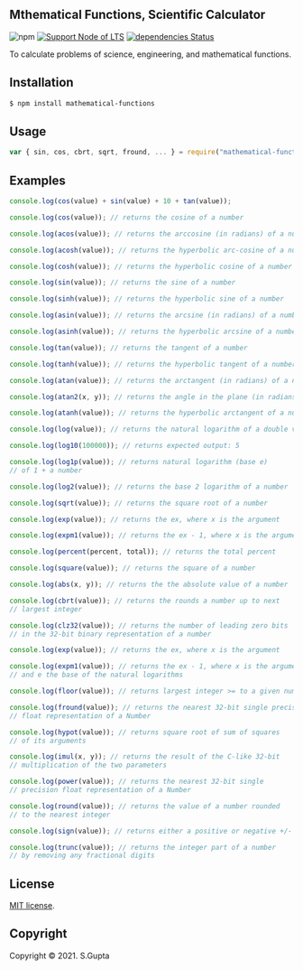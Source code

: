 ## Mthematical Functions, Scientific Calculator

![npm](https://img.shields.io/npm/v/mathematical-functions) [![Support Node of LTS](https://img.shields.io/badge/node-latest-brightgreen.svg)](https://nodejs.org/) [![dependencies Status](https://img.shields.io/badge/dependencies-none-brightgreen.svg)](https://david-dm.org/request/request)

To calculate problems of science, engineering, and mathematical functions.

## Installation

```bash
$ npm install mathematical-functions
```

## Usage

```javascript
var { sin, cos, cbrt, sqrt, fround, ... } = require("mathematical-functions");
```

## Examples

```javascript
console.log(cos(value) + sin(value) + 10 + tan(value));

console.log(cos(value)); // returns the cosine of a number

console.log(acos(value)); // returns the arccosine (in radians) of a number

console.log(acosh(value)); // returns the hyperbolic arc-cosine of a number

console.log(cosh(value)); // returns the hyperbolic cosine of a number

console.log(sin(value)); // returns the sine of a number

console.log(sinh(value)); // returns the hyperbolic sine of a number

console.log(asin(value)); // returns the arcsine (in radians) of a number

console.log(asinh(value)); // returns the hyperbolic arcsine of a number

console.log(tan(value)); // returns the tangent of a number

console.log(tanh(value)); // returns the hyperbolic tangent of a number

console.log(atan(value)); // returns the arctangent (in radians) of a number

console.log(atan2(x, y)); // returns the angle in the plane (in radians)

console.log(atanh(value)); // returns the hyperbolic arctangent of a number

console.log(log(value)); // returns the natural logarithm of a double value

console.log(log10(100000)); // returns expected output: 5

console.log(log1p(value)); // returns natural logarithm (base e)
// of 1 + a number

console.log(log2(value)); // returns the base 2 logarithm of a number

console.log(sqrt(value)); // returns the square root of a number

console.log(exp(value)); // returns the ex, where x is the argument

console.log(expm1(value)); // returns the ex - 1, where x is the argument

console.log(percent(percent, total)); // returns the total percent

console.log(square(value)); // returns the square of a number

console.log(abs(x, y)); // returns the the absolute value of a number

console.log(cbrt(value)); // returns the rounds a number up to next
// largest integer

console.log(clz32(value)); // returns the number of leading zero bits
// in the 32-bit binary representation of a number

console.log(exp(value)); // returns the ex, where x is the argument

console.log(expm1(value)); // returns the ex - 1, where x is the argument,
// and e the base of the natural logarithms

console.log(floor(value)); // returns largest integer >= to a given number

console.log(fround(value)); // returns the nearest 32-bit single precision
// float representation of a Number

console.log(hypot(value)); // returns square root of sum of squares
// of its arguments

console.log(imul(x, y)); // returns the result of the C-like 32-bit
// multiplication of the two parameters

console.log(power(value)); // returns the nearest 32-bit single
// precision float representation of a Number

console.log(round(value)); // returns the value of a number rounded
// to the nearest integer

console.log(sign(value)); // returns either a positive or negative +/- 1

console.log(trunc(value)); // returns the integer part of a number
// by removing any fractional digits
```

## License

[MIT license](http://opensource.org/licenses/MIT).

## Copyright

Copyright &copy; 2021. S.Gupta
